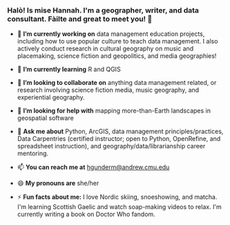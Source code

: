 ### Halò! Is mise Hannah. I'm a geographer, writer, and data consultant. Fàilte and great to meet you! 👋

- 🔭 **I’m currently working on** data management education projects, including how to use popular culture to teach data management. I also actively conduct research in cultural geography on music and placemaking, science fiction and geopolitics, and media geographies!

- 🌱 **I’m currently learning** R and QGIS

- 👯 **I’m looking to collaborate on** anything data management related, or research involving science fiction media, music geography, and experiential geography.

- 🤔 **I’m looking for help with** mapping more-than-Earth landscapes in geospatial software

- 💬 **Ask me about** Python, ArcGIS, data management principles/practices, Data Carpentries (certified instructor; open to Python, OpenRefine, and spreadsheet instruction), and geography/data/librarianship career mentoring.

- 📫 **You can reach me at** hgunderm@andrew.cmu.edu

- 😄 **My pronouns are** she/her

- ⚡ **Fun facts about me:** I love Nordic skiing, snoeshowing, and matcha. I'm learning Scottish Gaelic and watch soap-making videos to relax. I'm currently writing a book on Doctor Who fandom.
